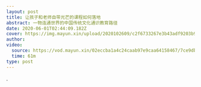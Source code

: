 ```yaml
---
layout: post
title: 让孩子和老师自带光芒的课程如何落地
abstract: 一物连通世界的中国传统文化通识教育路径
date: 2020-06-01T02:44:09.182Z
cover: https://img.mayun.xin/upload/2020102609/c2f6733267e3b43adf9203b9d5851c36.png
author: 
video:
  source: https://vod.mayun.xin/02eccba1a4c24caab97e9caa64158467/7ce9dbe71ae144589ac0d5fc41d83da6-dd3d649d8ef5d903f0fa90d1521f6f80-od-S00000001-200000.mp4
  time: 61m
type: post
---
```

.